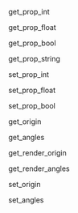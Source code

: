 get_prop_int

get_prop_float

get_prop_bool

get_prop_string

set_prop_int

set_prop_float

set_prop_bool

get_origin

get_angles

get_render_origin

get_render_angles

set_origin

set_angles
